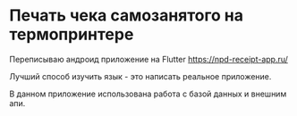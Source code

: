 # Печать чека самозанятого на термопринтере

Переписываю андроид приложение на Flutter
https://npd-receipt-app.ru/

Лучший способ изучить язык - это написать реальное приложение. 

В данном приложение использована работа с базой данных и внешним апи. 
